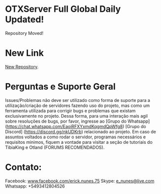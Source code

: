 # OTXServer Full Global Daily Updated!  

Repository Moved!

# New Link
[New Repository](http://www.gitlab.com/malucooo/Otxserver-global).

# Perguntas e Suporte Geral
Issues/Problemas não deve ser utilizado como forma de suporte para a utilização/criação de servidores fazendo uso do projeto, mas como um ferramenta utilizada para corrigir bugs e problemas que existam exclusivamente no projeto. Dessa forma, para uma interação mais agil sobre resoluções de bugs, por favor, ingresse ao [Grupo do Whatsapp] (https://chat.whatsapp.com/EaoiRFXYxmdKqgmdQpWfg8) [Grupo do Discord] (https://discord.gg/nkUDKrb) relacionado ao projeto. Em caso de assuntos voltados a como rodar o servidor, programas necessários e requisitos minimos, fiquem a vontade para visitar a seção de tutoriais do TibiaKing e Otland (FORUMS RECOMENDADOS).

# Contato:
Facebook: www.facebook.com/erick.nunes.75
Skype: e_nunes@live.com
Whatsapp: +5493412804526
